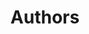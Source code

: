 ---
title: Authors
longTitle: 'Authors'
tags:
- gccommon
french:
- "[[Auteur]]"
usedFor:
- "[[Writers]]"
---